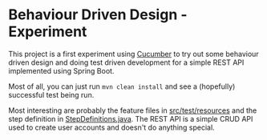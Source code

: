 # Behaviour Driven Design - Experiment

This project is a first experiment using [Cucumber](https://cucumber.io/) to try out some behaviour driven design and 
doing test driven development for a simple REST API implemented using Spring Boot.

Most of all, you can just run `mvn clean install` and see a (hopefully) successful test being run. 

Most interesting are probably the feature files in [src/test/resources](/src/test/resources) and the step definition in [StepDefinitions.java](/src/test/java/com/mobilabsolutions/bdd/bddtryout/StepDefinitions.java). 
The REST API is a simple CRUD API used to create user accounts and doesn't do anything special.
